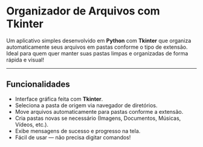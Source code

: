 # Organizador de Arquivos com Tkinter

Um aplicativo simples desenvolvido em **Python** com **Tkinter** que organiza automaticamente seus arquivos em pastas conforme o tipo de extensão.  
Ideal para quem quer manter suas pastas limpas e organizadas de forma rápida e visual!

---

## Funcionalidades

- Interface gráfica feita com **Tkinter**.  
- Seleciona a pasta de origem via navegador de diretórios.  
- Move arquivos automaticamente para pastas conforme a extensão.  
- Cria pastas novas se necessário (Imagens, Documentos, Músicas, Vídeos, etc.).  
- Exibe mensagens de sucesso e progresso na tela.  
- Fácil de usar — não precisa digitar comandos!

